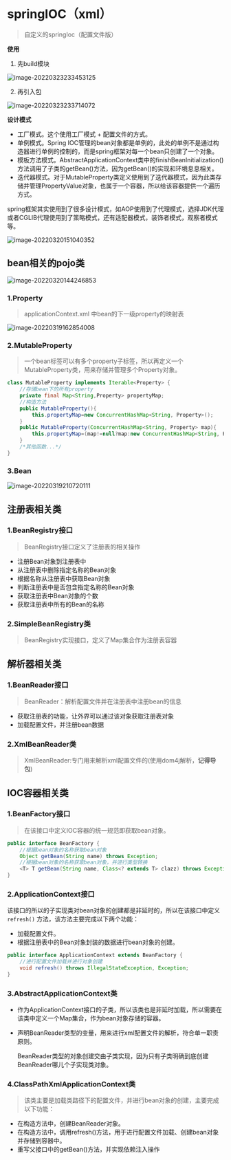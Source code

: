 # springIOC（xml）

> 自定义的springIoc（配置文件版）

**使用**

1. 先build模块

![image-20220323233453125](E:\Typora（笔记）\images\image-20220323233453125.png)

2. 再引入包

![image-20220323233714072](E:\Typora（笔记）\images\image-20220323233714072.png)



**设计模式**

* 工厂模式。这个使用工厂模式 + 配置文件的方式。
* 单例模式。Spring IOC管理的bean对象都是单例的，此处的单例不是通过构造器进行单例的控制的，而是spring框架对每一个bean只创建了一个对象。
* 模板方法模式。AbstractApplicationContext类中的finishBeanInitialization()方法调用了子类的getBean()方法，因为getBean()的实现和环境息息相关。
* 迭代器模式。对于MutableProperty类定义使用到了迭代器模式，因为此类存储并管理PropertyValue对象，也属于一个容器，所以给该容器提供一个遍历方式。

spring框架其实使用到了很多设计模式，如AOP使用到了代理模式，选择JDK代理或者CGLIB代理使用到了策略模式，还有适配器模式，装饰者模式，观察者模式等。

![image-20220320151040352](C:\Users\21092\AppData\Roaming\Typora\typora-user-images\image-20220320151040352.png)

## bean相关的pojo类

![image-20220320144246853](C:\Users\21092\AppData\Roaming\Typora\typora-user-images\image-20220320144246853.png)

### 1.Property

> applicationContext.xml 中bean的下一级property的映射表

![image-20220319162854008](C:\Users\21092\AppData\Roaming\Typora\typora-user-images\image-20220319162854008.png)

### 2.MutableProperty

> 一个bean标签可以有多个property子标签，所以再定义一个MutableProperty类，用来存储并管理多个Property对象。

```java
class MutableProperty implements Iterable<Property> {
    //存储bean下的所有property
    private final Map<String,Property> propertyMap;
    //构造方法
    public MutableProperty(){
        this.propertyMap=new ConcurrentHashMap<String, Property>();
    }
    public MutableProperty(ConcurrentHashMap<String, Property> map){
        this.propertyMap=(map!=null?map:new ConcurrentHashMap<String, Property>());
    }
    /*其他函数...*/
}
```

### 3.Bean 

![image-20220319210720111](C:\Users\21092\AppData\Roaming\Typora\typora-user-images\image-20220319210720111.png)

## 注册表相关类

### 1.BeanRegistry接口

> BeanRegistry接口定义了注册表的相关操作

* 注册Bean对象到注册表中
* 从注册表中删除指定名称的Bean对象
* 根据名称从注册表中获取Bean对象
* 判断注册表中是否包含指定名称的Bean对象
* 获取注册表中Bean对象的个数
* 获取注册表中所有的Bean的名称

### 2.SimpleBeanRegistry类

> BeanRegistry实现接口，定义了Map集合作为注册表容器



## 解析器相关类

### 1.BeanReader接口

> BeanReader：解析配置文件并在注册表中注册bean的信息

* 获取注册表的功能，让外界可以通过该对象获取注册表对象
* 加载配置文件，并注册bean数据

### 2.XmlBeanReader类

> XmlBeanReader:专门用来解析xml配置文件的(使用dom4j解析，**记得导包**)



## IOC容器相关类

### 1.BeanFactory接口

> 在该接口中定义IOC容器的统一规范即获取bean对象。

```java
public interface BeanFactory {
	//根据bean对象的名称获取bean对象
    Object getBean(String name) throws Exception;
	//根据bean对象的名称获取bean对象，并进行类型转换
    <T> T getBean(String name, Class<? extends T> clazz) throws Exception;
}
```

###  2.ApplicationContext接口

该接口的所以的子实现类对bean对象的创建都是非延时的，所以在该接口中定义 `refresh()` 方法，该方法主要完成以下两个功能：

* 加载配置文件。
* 根据注册表中的Bean对象封装的数据进行bean对象的创建。

```java
public interface ApplicationContext extends BeanFactory {
	//进行配置文件加载并进行对象创建
    void refresh() throws IllegalStateException, Exception;
}
```

### 3.AbstractApplicationContext类

* 作为ApplicationContext接口的子类，所以该类也是非延时加载，所以需要在该类中定义一个Map集合，作为bean对象存储的容器。

* 声明BeanReader类型的变量，用来进行xml配置文件的解析，符合单一职责原则。

  BeanReader类型的对象创建交由子类实现，因为只有子类明确到底创建BeanReader哪儿个子实现类对象。

### 4.ClassPathXmlApplicationContext类

> 该类主要是加载类路径下的配置文件，并进行bean对象的创建，主要完成以下功能：

* 在构造方法中，创建BeanReader对象。
* 在构造方法中，调用refresh()方法，用于进行配置文件加载、创建bean对象并存储到容器中。
* 重写父接口中的getBean()方法，并实现依赖注入操作


